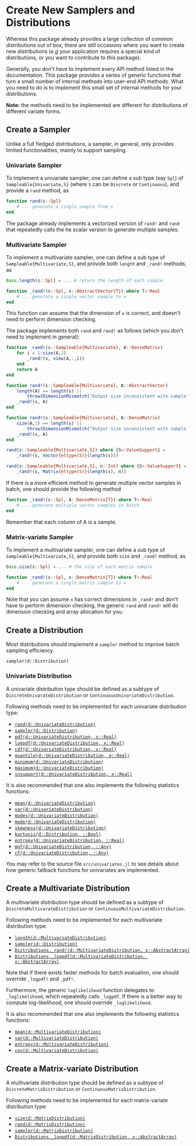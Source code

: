# Create New Samplers and Distributions

Whereas this package already provides a large collection of common distributions out of box, there are still occasions where you want to create new distributions (*e.g* your application requires a special kind of distributions, or you want to contribute to this package).

Generally, you don't have to implement every API method listed in the documentation. This package provides a series of generic functions that turn a small number of internal methods into user-end API methods. What you need to do is to implement this small set of internal methods for your distributions.

**Note:** the methods need to be implemented are different for distributions of different variate forms.


## Create a Sampler

Unlike a full fledged distributions, a sampler, in general, only provides limited functionalities, mainly to support sampling.

### Univariate Sampler

To implement a univariate sampler, one can define a sub type (say `Spl`) of `Sampleable{Univariate,S}` (where `S` can be `Discrete` or `Continuous`), and provide a `rand` method, as

```julia
function rand(s::Spl)
    # ... generate a single sample from s
end
```

The package already implements a vectorized version of `rand!` and `rand` that repeatedly calls the he scalar version to generate multiple samples.

### Multivariate Sampler

To implement a multivariate sampler, one can define a sub type of `Sampleable{Multivariate,S}`, and provide both `length` and `_rand!` methods, as

```julia
Base.length(s::Spl) = ... # return the length of each sample

function _rand!(s::Spl, x::AbstractVector{T}) where T<:Real
    # ... generate a single vector sample to x
end
```

This function can assume that the dimension of `x` is correct, and doesn't need to perform dimension checking.

The package implements both `rand` and `rand!` as follows (which you don't need to implement in general):

```julia
function _rand!(s::Sampleable{Multivariate}, A::DenseMatrix)
    for i = 1:size(A,2)
        _rand!(s, view(A,:,i))
    end
    return A
end

function rand!(s::Sampleable{Multivariate}, A::AbstractVector)
    length(A) == length(s) ||
        throw(DimensionMismatch("Output size inconsistent with sample length."))
    _rand!(s, A)
end

function rand!(s::Sampleable{Multivariate}, A::DenseMatrix)
    size(A,1) == length(s) ||
        throw(DimensionMismatch("Output size inconsistent with sample length."))
    _rand!(s, A)
end

rand(s::Sampleable{Multivariate,S}) where {S<:ValueSupport} =
    _rand!(s, Vector{eltype(S)}(length(s)))

rand(s::Sampleable{Multivariate,S}, n::Int) where {S<:ValueSupport} =
    _rand!(s, Matrix{eltype(S)}(length(s), n))
```

If there is a more efficient method to generate multiple vector samples in batch, one should provide the following method

```julia
function _rand!(s::Spl, A::DenseMatrix{T}) where T<:Real
    # ... generate multiple vector samples in batch
end
```

Remember that each *column* of A is a sample.

### Matrix-variate Sampler

To implement a multivariate sampler, one can define a sub type of `Sampleable{Multivariate,S}`, and provide both `size` and `_rand!` method, as

```julia
Base.size(s::Spl) = ... # the size of each matrix sample

function _rand!(s::Spl, x::DenseMatrix{T}) where T<:Real
    # ... generate a single matrix sample to x
end
```

Note that you can assume `x` has correct dimensions in `_rand!` and don't have to perform dimension checking, the generic `rand` and `rand!` will do dimension checking and array allocation for you.

## Create a Distribution

Most distributions should implement a `sampler` method to improve batch sampling efficiency.

```@docs
sampler(d::Distribution)
```

### Univariate Distribution

A univariate distribution type should be defined as a subtype of `DiscreteUnivarateDistribution` or `ContinuousUnivariateDistribution`.

Following methods need to be implemented for each univariate distribution type:

- [`rand(d::UnivariateDistribution)`](@ref)
- [`sampler(d::Distribution)`](@ref)
- [`pdf(d::UnivariateDistribution, x::Real)`](@ref)
- [`logpdf(d::UnivariateDistribution, x::Real)`](@ref)
- [`cdf(d::UnivariateDistribution, x::Real)`](@ref)
- [`quantile(d::UnivariateDistribution, q::Real)`](@ref)
- [`minimum(d::UnivariateDistribution)`](@ref)
- [`maximum(d::UnivariateDistribution)`](@ref)
- [`insupport(d::UnivariateDistribution, x::Real)`](@ref)

It is also recommended that one also implements the following statistics functions:

- [`mean(d::UnivariateDistribution)`](@ref)
- [`var(d::UnivariateDistribution)`](@ref)
- [`modes(d::UnivariateDistribution)`](@ref)
- [`mode(d::UnivariateDistribution)`](@ref)
- [`skewness(d::UnivariateDistribution)`](@ref)
- [`kurtosis(d::Distribution, ::Bool)`](@ref)
- [`entropy(d::UnivariateDistribution, ::Real)`](@ref)
- [`mgf(d::UnivariateDistribution, ::Any)`](@ref)
- [`cf(d::UnivariateDistribution, ::Any)`](@ref)

You may refer to the source file `src/univariates.jl` to see details about how generic fallback functions for univariates are implemented.


## Create a Multivariate Distribution

A multivariate distribution type should be defined as a subtype of `DiscreteMultivarateDistribution` or `ContinuousMultivariateDistribution`.

Following methods need to be implemented for each multivariate distribution type:

- [`length(d::MultivariateDistribution)`](@ref)
- [`sampler(d::Distribution)`](@ref)
- [`Distributions._rand!(d::MultivariateDistribution, x::AbstractArray)`](@ref)
- [`Distributions._logpdf(d::MultivariateDistribution, x::AbstractArray)`](@ref)

Note that if there exists faster methods for batch evaluation, one should override `_logpdf!` and `_pdf!`.

Furthermore, the generic `loglikelihood` function delegates to `_loglikelihood`, which repeatedly calls `_logpdf`. If there is a better way to compute log-likelihood, one should override `_loglikelihood`.

It is also recommended that one also implements the following statistics functions:

- [`mean(d::MultivariateDistribution)`](@ref)
- [`var(d::MultivariateDistribution)`](@ref)
- [`entropy(d::MultivariateDistribution)`](@ref)
- [`cov(d::MultivariateDistribution)`](@ref)

## Create a Matrix-variate Distribution

A multivariate distribution type should be defined as a subtype of `DiscreteMatrixDistribution` or `ContinuousMatrixDistribution`.

Following methods need to be implemented for each matrix-variate distribution type:

- [`size(d::MatrixDistribution)`](@ref)
- [`rand(d::MatrixDistribution)`](@ref)
- [`sampler(d::MatrixDistribution)`](@ref)
- [`Distributions._logpdf(d::MatrixDistribution, x::AbstractArray)`](@ref)

